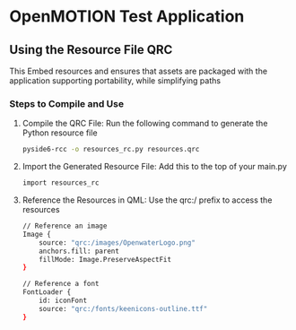 # OpenMOTION Test Application

## Using the Resource File QRC
This Embed resources and ensures that assets are packaged with the application supporting portability, while simplifying paths

### Steps to Compile and Use
1. Compile the QRC File: Run the following command to generate the Python resource file
    ```bash
    pyside6-rcc -o resources_rc.py resources.qrc
    ```
2. Import the Generated Resource File: Add this to the top of your main.py
    ```bash
    import resources_rc
    ```
3. Reference the Resources in QML: Use the qrc:/ prefix to access the resources
    ```bash
    // Reference an image
    Image {
        source: "qrc:/images/OpenwaterLogo.png"
        anchors.fill: parent
        fillMode: Image.PreserveAspectFit
    }

    // Reference a font
    FontLoader {
        id: iconFont
        source: "qrc:/fonts/keenicons-outline.ttf"
    }
    ```

